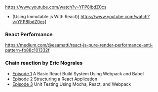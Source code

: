 https://www.youtube.com/watch?v=YFP8lbdZ0cs

* (Using Immutable js With React)[
https://www.youtube.com/watch?v=YFP8lbdZ0cs]


### React Performance

https://medium.com/@esamatti/react-js-pure-render-performance-anti-pattern-fb88c101332f


### Chain reaction by Eric Nograles

* [Episode 1][chain-ep-1] A Basic React Build System Using Webpack and Babel
* [Episode 2][chain-ep-2] Structuring a React Application
* [Episode 3][chain-ep-3] Unit Testing Using Mocha, React, and Webpack

[chain-ep-1]: https://www.youtube.com/watch?v=fktlg09SYTU
[chain-ep-2]: https://www.youtube.com/watch?v=CBWEcnoVoS0
[chain-ep-3]: https://www.youtube.com/watch?v=jhRx6r7BQNI
